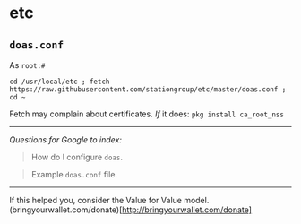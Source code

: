 # etc


## `doas.conf`
As `root:#`
```
cd /usr/local/etc ; fetch https://raw.githubusercontent.com/stationgroup/etc/master/doas.conf ; cd ~
```

Fetch may complain about certificates. _If_ it does: `pkg install ca_root_nss`

---
_Questions for Google to index:_

>How do I configure `doas`.

>Example `doas.conf` file.

---
If this helped you, consider the Value for Value model. (bringyourwallet.com/donate)[http://bringyourwallet.com/donate]
